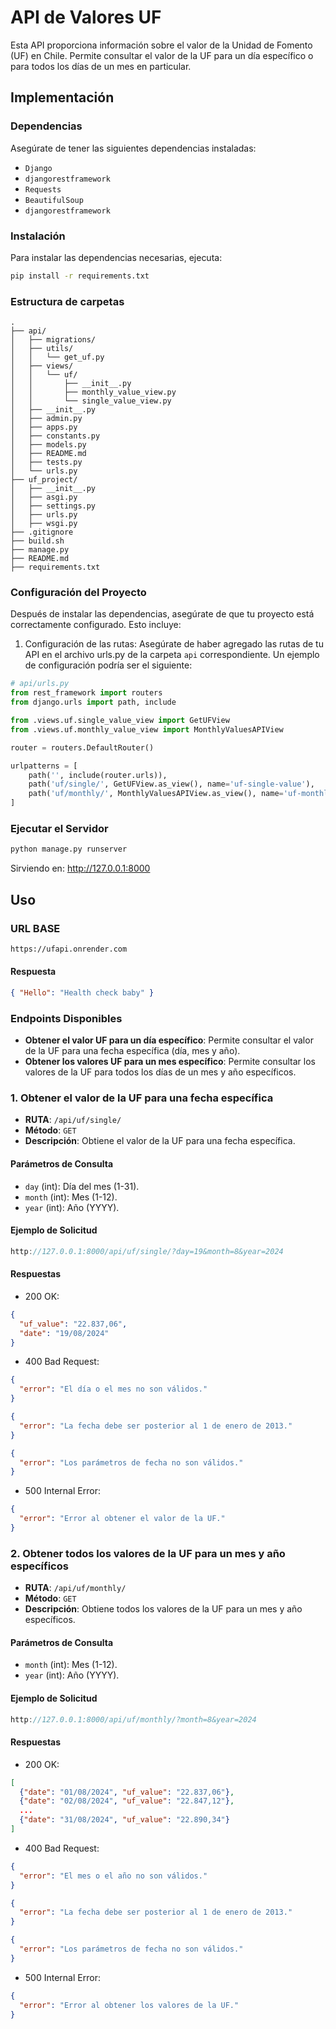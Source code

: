 # API de Valores UF

Esta API proporciona información sobre el valor de la Unidad de Fomento (UF) en Chile. Permite consultar el valor de la UF para un día específico o para todos los días de un mes en particular.

## Implementación

### Dependencias

Asegúrate de tener las siguientes dependencias instaladas:

- `Django`
- `djangorestframework`
- `Requests`
- `BeautifulSoup`
- `djangorestframework`

### Instalación

Para instalar las dependencias necesarias, ejecuta:

```bash
pip install -r requirements.txt
```

### Estructura de carpetas

```text
.
├── api/
│   ├── migrations/
│   ├── utils/
│   │   └── get_uf.py
│   ├── views/
│   │   └── uf/
│   │       ├── __init__.py
│   │       ├── monthly_value_view.py
│   │       └── single_value_view.py
│   ├── __init__.py
│   ├── admin.py
│   ├── apps.py
│   ├── constants.py
│   ├── models.py
│   ├── README.md
│   ├── tests.py
│   └── urls.py
├── uf_project/
│   ├── __init__.py
│   ├── asgi.py
│   ├── settings.py
│   ├── urls.py
│   ├── wsgi.py
├── .gitignore
├── build.sh
├── manage.py
├── README.md
├── requirements.txt

```

### Configuración del Proyecto

Después de instalar las dependencias, asegúrate de que tu proyecto está correctamente configurado. Esto incluye:

1. Configuración de las rutas: Asegúrate de haber agregado las rutas de tu API en el archivo urls.py de la carpeta `api` correspondiente. Un ejemplo de configuración podría ser el siguiente:

```python
# api/urls.py
from rest_framework import routers
from django.urls import path, include

from .views.uf.single_value_view import GetUFView
from .views.uf.monthly_value_view import MonthlyValuesAPIView

router = routers.DefaultRouter()

urlpatterns = [
    path('', include(router.urls)),
    path('uf/single/', GetUFView.as_view(), name='uf-single-value'),
    path('uf/monthly/', MonthlyValuesAPIView.as_view(), name='uf-monthly-value'),
]
```

### Ejecutar el Servidor

```bash
python manage.py runserver
```

Sirviendo en: http://127.0.0.1:8000

## Uso

### URL BASE

```bash
https://ufapi.onrender.com
```

#### Respuesta

```json
{ "Hello": "Health check baby" }
```

### Endpoints Disponibles

- **Obtener el valor UF para un día específico**: Permite consultar el valor de la UF para una fecha específica (día, mes y año).
- **Obtener los valores UF para un mes específico**: Permite consultar los valores de la UF para todos los días de un mes y año específicos.

### 1. Obtener el valor de la UF para una fecha específica

- **RUTA**: `/api/uf/single/`
- **Método**: `GET`
- **Descripción**: Obtiene el valor de la UF para una fecha específica.

#### Parámetros de Consulta

- `day` (int): Día del mes (1-31).
- `month` (int): Mes (1-12).
- `year` (int): Año (YYYY).

#### Ejemplo de Solicitud

```h
http://127.0.0.1:8000/api/uf/single/?day=19&month=8&year=2024
```

#### Respuestas

- 200 OK:

```json
{
  "uf_value": "22.837,06",
  "date": "19/08/2024"
}
```

- 400 Bad Request:

```json
{
  "error": "El día o el mes no son válidos."
}
```

```json
{
  "error": "La fecha debe ser posterior al 1 de enero de 2013."
}
```

```json
{
  "error": "Los parámetros de fecha no son válidos."
}
```

- 500 Internal Error:

```json
{
  "error": "Error al obtener el valor de la UF."
}
```

### 2. Obtener todos los valores de la UF para un mes y año específicos

- **RUTA**: `/api/uf/monthly/`
- **Método**: `GET`
- **Descripción**: Obtiene todos los valores de la UF para un mes y año específicos.

#### Parámetros de Consulta

- `month` (int): Mes (1-12).
- `year` (int): Año (YYYY).

#### Ejemplo de Solicitud

```h
http://127.0.0.1:8000/api/uf/monthly/?month=8&year=2024
```

#### Respuestas

- 200 OK:

```json
[
  {"date": "01/08/2024", "uf_value": "22.837,06"},
  {"date": "02/08/2024", "uf_value": "22.847,12"},
  ...
  {"date": "31/08/2024", "uf_value": "22.890,34"}
]

```

- 400 Bad Request:

```json
{
  "error": "El mes o el año no son válidos."
}
```

```json
{
  "error": "La fecha debe ser posterior al 1 de enero de 2013."
}
```

```json
{
  "error": "Los parámetros de fecha no son válidos."
}
```

- 500 Internal Error:

```json
{
  "error": "Error al obtener los valores de la UF."
}
```
